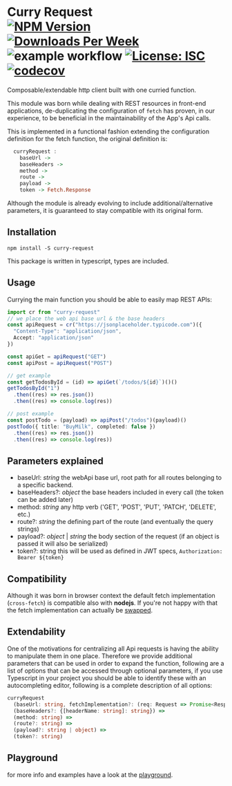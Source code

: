 Curry Request<br>
[![NPM Version](https://img.shields.io/npm/v/curry-request.svg?branch=main)](https://www.npmjs.com/package/curry-request)
[![Downloads Per Week](https://img.shields.io/npm/dw/curry-request.svg?color=blue)](https://www.npmjs.com/package/curry-request)
![example workflow](https://github.com/curry-request/curry-request/actions/workflows/node.js.yml/badge.svg)
[![License: ISC](https://img.shields.io/badge/License-ISC-blue.svg)](https://opensource.org/licenses/ISC)
[![codecov](https://codecov.io/gh/fracalo/curry-request/branch/master/graph/badge.svg)](https://codecov.io/gh/fracalo/curry-request)
====
Composable/extendable http client built with one curried function.

This module was born while dealing with REST resources in front-end applications,
de-duplicating the configuration of `fetch` has proven, in our experience, to be beneficial in the maintainability of the App's Api calls.

This is implemented in a functional fashion extending the configuration definition for the fetch function,
the original definition is:

```haskell
  curryRequest :
    baseUrl ->
    baseHeaders ->
    method ->
    route ->
    payload ->
    token -> Fetch.Response
```

Although the module is already evolving to include additional/alternative parameters, it is guaranteed to stay compatible with its original form.

## Installation

```
npm install -S curry-request
```

This package is written in typescript, types are included.

## Usage

Currying the main function you should be able to easily map REST APIs:

```ts
import cr from "curry-request"
// we place the web api base url & the base headers
const apiRequest = cr("https://jsonplaceholder.typicode.com")({
  "Content-Type": "application/json",
  Accept: "application/json"
})

const apiGet = apiRequest("GET")
const apiPost = apiRequest("POST")

// get example
const getTodosById = (id) => apiGet(`/todos/${id}`)()()
getTodosById("1")
  .then((res) => res.json())
  .then((res) => console.log(res))

// post example
const postTodo = (payload) => apiPost("/todos")(payload)()
postTodo({ title: "BuyMilk", completed: false })
  .then((res) => res.json())
  .then((res) => console.log(res))
```

## Parameters explained

- baseUrl: _string_ the webApi base url, root path for all routes belonging to a specific backend.
- baseHeaders?: _object_ the base headers included in every call (the token can be added later)
- method: _string_ any http verb ('GET', 'POST', 'PUT', 'PATCH', 'DELETE', etc.)
- route?: _string_ the defining part of the route (and eventually the query strings)
- payload?: _object_ | _string_ the body section of the request (if an object is passed it will also be serialized)
- token?: string this will be used as defined in JWT specs, `Authorization: Bearer ${token}`

## Compatibility

Although it was born in browser context the default fetch implementation (`cross-fetch`) is compatible also with **nodejs**.
If you're not happy with that the fetch implementation can actually be [swapped](#extendability).

## Extendability

One of the motivations for centralizing all Api requests is having the ability to manipulate them in one place.
Therefore we provide additional parameters that can be used in order to expand the function,
following are a list of options that can be accessed through optional parameters,
if you use Typescript in your project you should be able to identify these with an autocompleting editor,
following is a complete description of all options:

```ts
curryRequest
  (baseUrl: string, fetchImplementation?: (req: Request => Promise<Response>)) =>
  (baseHeaders?: {[headerName: string]: string}) =>
  (method: string) =>
  (route?: string) =>
  (payload?: string | object) =>
  (token?: string)
```
## Playground
for more info and examples have a look at the [playground](https://curry-request.github.io/curry-request-docs/).
